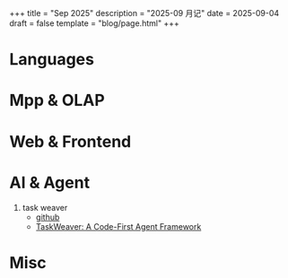 +++
title = "Sep 2025"
description = "2025-09 月记"
date = 2025-09-04
draft = false
template = "blog/page.html"
+++

# Languages

# Mpp & OLAP

# Web & Frontend

# AI & Agent
1. task weaver
   - [github](https://github.com/microsoft/taskweaver/)
   - [TaskWeaver: A Code-First Agent Framework](https://export.arxiv.org/abs/2311.17541)

# Misc

